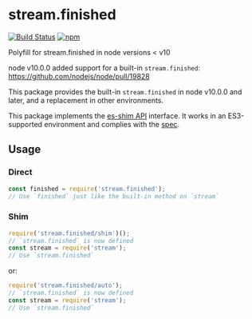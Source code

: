 # stream.finished

<!-- markdownlint-disable MD013 -->
[![Build Status](https://secure.travis-ci.org/dex4er/js-stream.finished.svg)](http://travis-ci.org/dex4er/js-stream.finished) [![npm](https://img.shields.io/npm/v/stream.finished.svg)](https://www.npmjs.com/package/stream.finished)
<!-- markdownlint-enable MD013 -->

Polyfill for stream.finished in node versions &lt; v10

node v10.0.0 added support for a built-in `stream.finished`:
<https://github.com/nodejs/node/pull/19828>

This package provides the built-in `stream.finished` in node v10.0.0 and later,
and a replacement in other environments.

This package implements the [es-shim API](https://github.com/es-shims/api)
interface. It works in an ES3-supported environment and complies with the
[spec](http://www.ecma-international.org/ecma-262/6.0/).

## Usage

### Direct

```js
const finished = require('stream.finished');
// Use `finished` just like the built-in method on `stream`
```

### Shim

```js
require('stream.finished/shim')();
// `stream.finished` is now defined
const stream = require('stream');
// Use `stream.finished`
```

or:

```js
require('stream.finished/auto');
// `stream.finished` is now defined
const stream = require('stream');
// Use `stream.finished`
```
